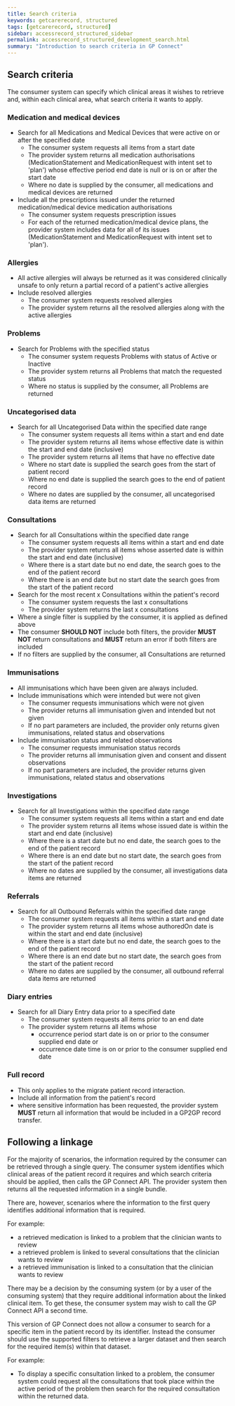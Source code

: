 ```yaml
---
title: Search criteria
keywords: getcarerecord, structured
tags: [getcarerecord, structured]
sidebar: accessrecord_structured_sidebar
permalink: accessrecord_structured_development_search.html
summary: "Introduction to search criteria in GP Connect"
---
```


## Search criteria ##

The consumer system can specify which clinical areas it wishes to retrieve and, within each clinical area, what search criteria it wants to apply.

### Medication and medical devices ###

* Search for all Medications and Medical Devices that were active on or after the specified date
  * The consumer system requests all items from a start date
  * The provider system returns all medication authorisations (MedicationStatement and MedicationRequest with intent set to 'plan') whose effective period end date is null or is on or after the start date
  * Where no date is supplied by the consumer, all medications and medical devices are returned
* Include all the prescriptions issued under the returned medication/medical device medication authorisations
  * The consumer system requests prescription issues
  * For each of the returned medication/medical device plans, the provider system includes data for all of its issues (MedicationStatement and MedicationRequest with intent set to 'plan').

### Allergies ###

* All active allergies will always be returned as it was considered clinically unsafe to only return a partial record of a patient's active allergies
* Include resolved allergies
  * The consumer system requests resolved allergies
  * The provider system returns all the resolved allergies along with the active allergies

### Problems ###

* Search for Problems with the specified status
  * The consumer system requests Problems with status of Active or Inactive
  * The provider system returns all Problems that match the requested status
  * Where no status is supplied by the consumer, all Problems are returned

### Uncategorised data ###

* Search for all Uncategorised Data within the specified date range
  * The consumer system requests all items within a start and end date
  * The provider system returns all items whose effective date is within the start and end date (inclusive)
  * The provider system returns all items that have no effective date
  * Where no start date is supplied the search goes from the start of patient record
  * Where no end date is supplied the search goes to the end of patient record
  * Where no dates are supplied by the consumer, all uncategorised data items are returned

### Consultations ###

* Search for all Consultations within the specified date range
  * The consumer system requests all items within a start and end date
  * The provider system returns all items whose asserted date is within the start and end date (inclusive)
  * Where there is a start date but no end date, the search goes to the end of the patient record
  * Where there is an end date but no start date the search goes from the start of the patient record
* Search for the most recent x Consultations within the patient's record
  * The consumer system requests the last x consultations
  * The provider system returns the last x consultations
* Where a single filter is supplied by the consumer, it is applied as defined above
* The consumer **SHOULD NOT** include both filters, the provider **MUST NOT** return consultations and **MUST** return an error if both filters are included
* If no filters are supplied by the consumer, all Consultations are returned

### Immunisations ###

* All immunisations which have been given are always included.
* Include immunisations which were intended but were not given
  * The consumer requests immunisations which were not given
  * The provider returns all immunisation given and intended but not given
  * If no part parameters are included, the provider only returns given immunisations, related status and observations
* Include immunisation status and related observations
  * The consumer requests immunisation status records
  * The provider returns all immunisation given and consent and dissent observations
  * If no part parameters are included, the provider returns given immunisations, related status and observations

### Investigations ###

* Search for all Investigations within the specified date range
  * The consumer system requests all items within a start and end date
  * The provider system returns all items whose issued date is within the start and end date (inclusive)
  * Where there is a start date but no end date, the search goes to the end of the patient record
  * Where there is an end date but no start date, the search goes from the start of the patient record
  * Where no dates are supplied by the consumer, all investigations data items are returned

### Referrals ###

* Search for all Outbound Referrals within the specified date range
  * The consumer system requests all items within a start and end date
  * The provider system returns all items whose authoredOn date is within the start and end date (inclusive)
  * Where there is a start date but no end date, the search goes to the end of the patient record
  * Where there is an end date but no start date, the search goes from the start of the patient record
  * Where no dates are supplied by the consumer, all outbound referral data items are returned

### Diary entries ###

* Search for all Diary Entry data prior to a specified date
  * The consumer system requests all items prior to an end date
  * The provider system returns all items whose
    * occurrence period start date is on or prior to the consumer supplied end date or
    * occurrence date time is on or prior to the consumer supplied end date

### Full record

* This only applies to the migrate patient record interaction.
* Include all information from the patient's record
* where sensitive information has been requested, the provider system **MUST** return all information that would be included in a GP2GP record transfer.

## Following a linkage ##

For the majority of scenarios, the information required by the consumer can be retrieved through a single query. The consumer system identifies which clinical areas of the patient record it requires and which search criteria should be applied, then calls the GP Connect API. The provider system then returns all the requested information in a single bundle.

There are, however, scenarios where the information to the first query identifies additional information that is required.

For example:

* a retrieved medication is linked to a problem that the clinician wants to review
* a retrieved problem is linked to several consultations that the clinician wants to review
* a retrieved immunisation is linked to a consultation that the clinician wants to review

There may be a decision by the consuming system (or by a user of the consuming system) that they require additional information about the linked clinical item. To get these, the consumer system may wish to call the GP Connect API a second time.

This version of GP Connect does not allow a consumer to search for a specific item in the patient record by its identifier. Instead the consumer should use the supported filters to retrieve a larger dataset and then search for the required item(s) within that dataset.

For example:

* To display a specific consultation linked to a problem, the consumer system could request all the consultations that took place within the active period of the problem then search for the required consultation within the returned data.
